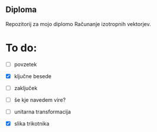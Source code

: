﻿## Diploma

Repozitorij za mojo diplomo Računanje izotropnih vektorjev.

# To do:
- [ ] povzetek
- [x] ključne besede
- [ ] zaključek
- [ ] še kje navedem vire?
- [ ] unitarna transformacija
- [x] slika trikotnika

